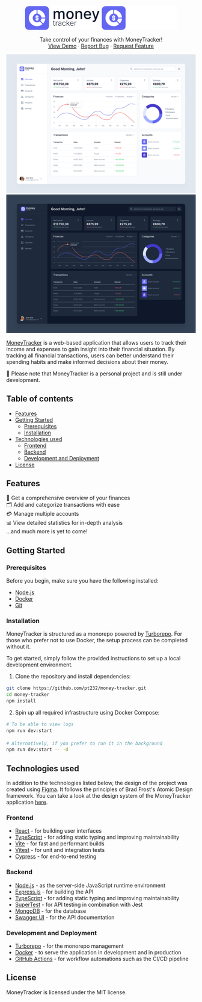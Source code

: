 <div align="center">
  <img width="200" src="./docs/logo-light.svg#gh-light-mode-only" />
  <img width="200" src="./docs/logo-dark.svg#gh-dark-mode-only" />

  <p align="center">
    Take control of your finances with MoneyTracker!
    <br />
    <a href="https://money-tracker-web.onrender.com/">View Demo</a>
    ·
    <a href="https://github.com/pt232/money-tracker/issues">Report Bug</a>
    ·
    <a href="https://github.com/pt232/money-tracker/issues">Request Feature</a>
  </p>
</div>

![MoneyTracker Dashboard Mockup](./docs/mockup-light.png#gh-light-mode-only)
![MoneyTracker Dashboard Mockup](./docs/mockup-dark.png#gh-dark-mode-only)

[MoneyTracker](https://money-tracker-web.onrender.com/) is a web-based application that allows users to track their income and expenses to gain insight into their financial situation. By tracking all financial transactions, users can better understand their spending habits and make informed decisions about their money.

:construction: Please note that MoneyTracker is a personal project and is still under development.

## Table of contents

- [Features](#features)
- [Getting Started](#getting-started)
  - [Prerequisites](#prerequisites)
  - [Installation](#installation)
- [Technologies used](#technologies-used)
  - [Frontend](#frontend)
  - [Backend](#backend)
  - [Development and Deployment](#development-and-deployment)
- [License](#license)

## Features

💸 Get a comprehensive overview of your finances<br>
🗂️ Add and categorize transactions with ease<br>
💳 Manage multiple accounts<br>
📊 View detailed statistics for in-depth analysis<br>
...and much more is yet to come!

## Getting Started

### Prerequisites

Before you begin, make sure you have the following installed:

- [Node.js](https://nodejs.org/)
- [Docker](https://www.docker.com/)
- [Git](https://git-scm.com/)

### Installation

MoneyTracker is structured as a monorepo powered by [Turborepo](https://turbo.build/repo). For those who prefer not to use Docker, the setup process can be completed without it.

To get started, simply follow the provided instructions to set up a local development environment.

1. Clone the repository and install dependencies:

```sh
git clone https://github.com/pt232/money-tracker.git
cd money-tracker
npm install
```

2. Spin up all required infrastructure using Docker Compose:

```sh
# To be able to view logs
npm run dev:start

# Alternatively, if you prefer to run it in the background
npm run dev:start -- -d
```

## Technologies used

In addition to the technologies listed below, the design of the project was created using [Figma](https://www.figma.com/). It follows the principles of Brad Frost's Atomic Design framework. You can take a look at the design system of the MoneyTracker application [here](https://www.figma.com/file/qL8FNjTS0F2Jps9iPvaRSr/MoneyTracker?node-id=0%3A1&t=SwknO7cZihvmSKTM-1).

### Frontend 

- [React](https://reactjs.org/) - for building user interfaces
- [TypeScript](https://www.typescriptlang.org/) - for adding static typing and improving maintainability
- [Vite](https://vitejs.dev/) - for fast and performant builds
- [Vitest](https://vitest.dev/) - for unit and integration tests
- [Cypress](https://www.cypress.io/) - for end-to-end testing

### Backend

- [Node.js](https://nodejs.org/) - as the server-side JavaScript runtime environment 
- [Express.js](https://expressjs.com/) - for building the API
- [TypeScript](https://www.typescriptlang.org/) - for adding static typing and improving maintainability
- [SuperTest](https://github.com/ladjs/supertest) - for API testing in combination with Jest
- [MongoDB](https://www.mongodb.com/) - for the database
- [Swagger UI](https://swagger.io/tools/swagger-ui/) - for the API documentation

### Development and Deployment

- [Turborepo](https://turbo.build/repo) - for the monorepo management
- [Docker](https://www.docker.com/) - to serve the application in development and in production
- [GitHub Actions](https://github.com/features/actions) - for workflow automations such as the CI/CD pipeline

## License

MoneyTracker is licensed under the MIT license.

